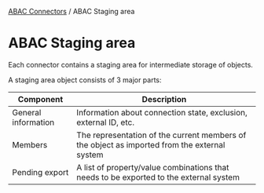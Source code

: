 <a href="javascript:void(0)" class="help-trigger"
data-helpkey="SysPage_AbacConnector">ABAC Connectors</a> / ABAC Staging
area

# ABAC Staging area

Each connector contains a staging area for intermediate storage of
objects.

A staging area object consists of 3 major parts:

<table class="table table-bordered">
<thead class="thead-light">
<tr class="header">
<th>Component</th>
<th>Description</th>
</tr>
</thead>
<tbody>
<tr class="odd">
<td>General information</td>
<td>Information about connection state, exclusion, external ID,
etc.</td>
</tr>
<tr class="even">
<td>Members</td>
<td>The representation of the current members of the object as imported
from the external system</td>
</tr>
<tr class="odd">
<td>Pending export</td>
<td>A list of property/value combinations that needs to be exported to
the external system</td>
</tr>
</tbody>
</table>
